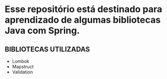 ﻿# Esse repositório está destinado para aprendizado de algumas bibliotecas Java com Spring.

## BIBLIOTECAS UTILIZADAS
- Lombok
- Mapstruct
- Validation
